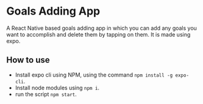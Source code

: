 # Goals Adding App

A React Native based goals adding app in which you can add any goals you want to accomplish and delete them by tapping on them. It is made using expo.

## How to use

- Install expo cli using NPM, using the command `npm install -g expo-cli`.
- Install node modules using `npm i`.
- run the script `npm start`.
